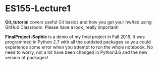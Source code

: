 # ES155-Lecture1
**Git_tutorial** covers useful Git basics and how you get your hw/lab using GitHub Classroom. Please have a look, really important!

**FinalProject-Sophie** is a demo of my final project in Fall 2016. It was programmed in Python 2.7 with all the outdated packages so you could experience some error when you attempt to run the whole notebook. No need to worry, not a lot have been changed in Python3.6 and the new version of packages!
